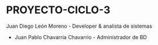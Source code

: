 # PROYECTO-CICLO-3

Juan Diego León Moreno - Developer & analista de sistemas
- Juan Pablo Chavarria Chavarrio - Administrador de BD
